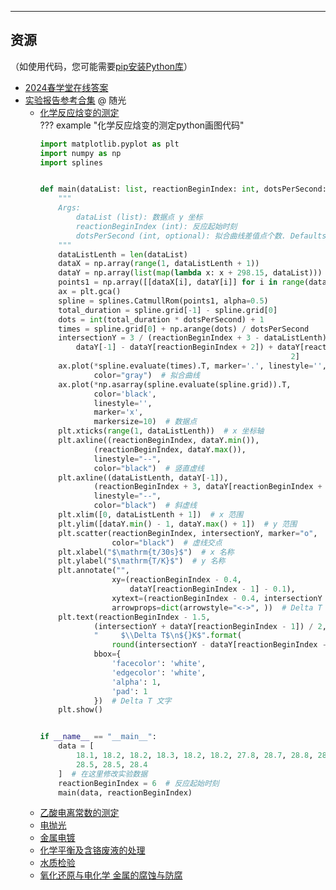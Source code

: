 

---

## 资源 
（如使用代码，您可能需要[pip安装Python库](../技巧/pip安装Python库.md)）  
- [2024春学堂在线答案](https://api.ecylt.top/v1/lanzou_link?url=https://cqu-openlib.lanzout.com/iirNU1wklbqh&type=down)  
- [实验报告参考合集](https://api.ecylt.top/v1/lanzou_link?url=https://cqu-openlib.lanzout.com/iIO2f1wklenc&type=down) @ 随光  
    - [化学反应焓变的测定](https://api.ecylt.top/v1/lanzou_link?url=https://cqu-openlib.lanzout.com/iRqGi1wklnxg&type=down)  
    ??? example "化学反应焓变的测定python画图代码"
        ```python
        import matplotlib.pyplot as plt
        import numpy as np
        import splines


        def main(dataList: list, reactionBeginIndex: int, dotsPerSecond: int = 300):
            """
            Args:
                dataList (list): 数据点 y 坐标
                reactionBeginIndex (int): 反应起始时刻
                dotsPerSecond (int, optional): 拟合曲线差值点个数. Defaults to 300.
            """
            dataListLenth = len(dataList)
            dataX = np.array(range(1, dataListLenth + 1))
            dataY = np.array(list(map(lambda x: x + 298.15, dataList)))
            points1 = np.array([[dataX[i], dataY[i]] for i in range(dataListLenth)])
            ax = plt.gca()
            spline = splines.CatmullRom(points1, alpha=0.5)
            total_duration = spline.grid[-1] - spline.grid[0]
            dots = int(total_duration * dotsPerSecond) + 1
            times = spline.grid[0] + np.arange(dots) / dotsPerSecond
            intersectionY = 3 / (reactionBeginIndex + 3 - dataListLenth) * (
                dataY[-1] - dataY[reactionBeginIndex + 2]) + dataY[reactionBeginIndex +
                                                                2]
            ax.plot(*spline.evaluate(times).T, marker='.', linestyle='',
                    color="gray")  # 拟合曲线
            ax.plot(*np.asarray(spline.evaluate(spline.grid)).T,
                    color='black',
                    linestyle='',
                    marker='x',
                    markersize=10)  # 数据点
            plt.xticks(range(1, dataListLenth))  # x 坐标轴
            plt.axline((reactionBeginIndex, dataY.min()),
                    (reactionBeginIndex, dataY.max()),
                    linestyle="--",
                    color="black")  # 竖直虚线
            plt.axline((dataListLenth, dataY[-1]),
                    (reactionBeginIndex + 3, dataY[reactionBeginIndex + 2]),
                    linestyle="--",
                    color="black")  # 斜虚线
            plt.xlim([0, dataListLenth + 1])  # x 范围
            plt.ylim([dataY.min() - 1, dataY.max() + 1])  # y 范围
            plt.scatter(reactionBeginIndex, intersectionY, marker="o",
                        color="black")  # 虚线交点
            plt.xlabel("$\mathrm{t/30s}$")  # x 名称
            plt.ylabel("$\mathrm{T/K}$")  # y 名称
            plt.annotate("",
                        xy=(reactionBeginIndex - 0.4,
                            dataY[reactionBeginIndex - 1] - 0.1),
                        xytext=(reactionBeginIndex - 0.4, intersectionY + 0.1),
                        arrowprops=dict(arrowstyle="<->", ))  # Delta T 箭头
            plt.text(reactionBeginIndex - 1.5,
                    (intersectionY + dataY[reactionBeginIndex - 1]) / 2,
                    "     $\\Delta T$\n${}K$".format(
                        round(intersectionY - dataY[reactionBeginIndex - 1], 1)),
                    bbox={
                        'facecolor': 'white',
                        'edgecolor': 'white',
                        'alpha': 1,
                        'pad': 1
                    })  # Delta T 文字
            plt.show()


        if __name__ == "__main__":
            data = [
                18.1, 18.2, 18.2, 18.3, 18.2, 18.2, 27.8, 28.7, 28.8, 28.7, 28.7, 28.6,
                28.5, 28.5, 28.4
            ]  # 在这里修改实验数据
            reactionBeginIndex = 6  # 反应起始时刻
            main(data, reactionBeginIndex)
        ```
    - [乙酸电离常数的测定](https://api.ecylt.top/v1/lanzou_link?url=https://cqu-openlib.lanzout.com/iRYRS1wklnad&type=down)  
    - [电抛光](https://api.ecylt.top/v1/lanzou_link?url=https://cqu-openlib.lanzout.com/ibvFe1wklqqh&type=down)  
    - [金属电镀](https://api.ecylt.top/v1/lanzou_link?url=https://cqu-openlib.lanzout.com/iikvp1wklqyf&type=down)  
    - [化学平衡及含铬废液的处理](https://lz.qaiu.top/parser?url=https://cqu-openlib.lanzouh.com/if0h71uoy5mh)  
    - [水质检验](https://api.ecylt.top/v1/lanzou_link?url=https://cqu-openlib.lanzout.com/i3MbC1wklqcd&type=down)  
    - [氧化还原与电化学 金属的腐蚀与防腐](https://api.ecylt.top/v1/lanzou_link?url=https://cqu-openlib.lanzout.com/iHRSK1wklpuf&type=down)  